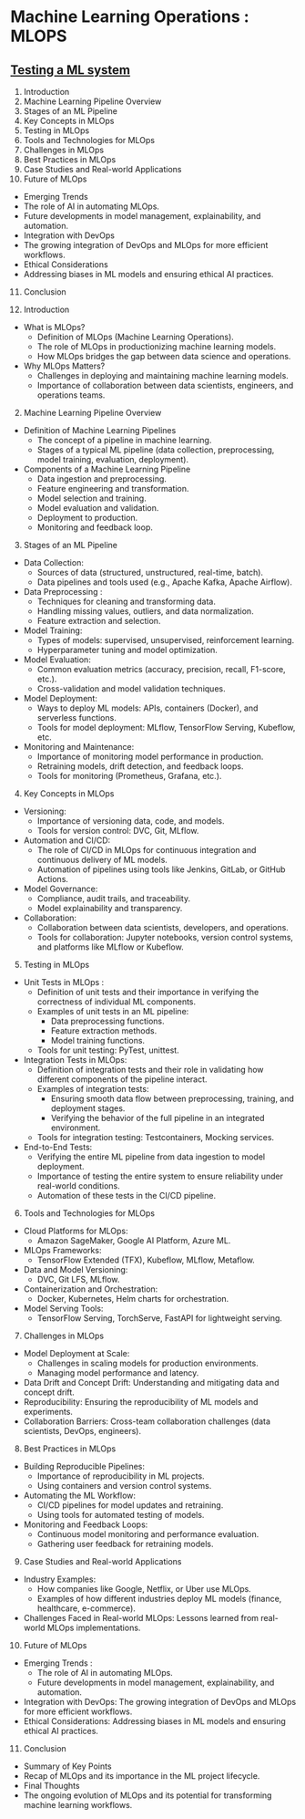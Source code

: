 # Machine Learning Operations : MLOPS 

## [Testing a ML system](pages/unit_vs_integration_tests.md) 
1. Introduction
2. Machine Learning Pipeline Overview
3. Stages of an ML Pipeline
4. Key Concepts in MLOps
5. Testing in MLOps
6. Tools and Technologies for MLOps
7. Challenges in MLOps
8. Best Practices in MLOps
9. Case Studies and Real-world Applications
10. Future of MLOps
  - Emerging Trends
  - The role of AI in automating MLOps.
  - Future developments in model management, explainability, and automation.
  - Integration with DevOps
  - The growing integration of DevOps and MLOps for more efficient workflows.
  - Ethical Considerations
  - Addressing biases in ML models and ensuring ethical AI practices.
11. Conclusion
 


1. Introduction
  - What is MLOps?
    - Definition of MLOps (Machine Learning Operations).
    - The role of MLOps in productionizing machine learning models.
    - How MLOps bridges the gap between data science and operations.
  - Why MLOps Matters?
    - Challenges in deploying and maintaining machine learning models.
    - Importance of collaboration between data scientists, engineers, and operations teams.
      
  2. Machine Learning Pipeline Overview
  - Definition of Machine Learning Pipelines
    - The concept of a pipeline in machine learning.
    - Stages of a typical ML pipeline (data collection, preprocessing, model training, evaluation, deployment).
  - Components of a Machine Learning Pipeline
    - Data ingestion and preprocessing.
    - Feature engineering and transformation.
    - Model selection and training.
    - Model evaluation and validation.
    - Deployment to production.
    - Monitoring and feedback loop.
   
  3. Stages of an ML Pipeline
  - Data Collection: 
    - Sources of data (structured, unstructured, real-time, batch).
    - Data pipelines and tools used (e.g., Apache Kafka, Apache Airflow).
  - Data Preprocessing : 
    - Techniques for cleaning and transforming data.
    - Handling missing values, outliers, and data normalization.
    - Feature extraction and selection.
  - Model Training: 
    - Types of models: supervised, unsupervised, reinforcement learning.
    - Hyperparameter tuning and model optimization.
  - Model Evaluation: 
    - Common evaluation metrics (accuracy, precision, recall, F1-score, etc.).
    - Cross-validation and model validation techniques.
  - Model Deployment: 
    - Ways to deploy ML models: APIs, containers (Docker), and serverless functions.
    - Tools for model deployment: MLflow, TensorFlow Serving, Kubeflow, etc.
  - Monitoring and Maintenance: 
    - Importance of monitoring model performance in production.
    - Retraining models, drift detection, and feedback loops.
    - Tools for monitoring (Prometheus, Grafana, etc.).
   
  4. Key Concepts in MLOps
  - Versioning: 
    - Importance of versioning data, code, and models.
    - Tools for version control: DVC, Git, MLflow.
  - Automation and CI/CD: 
    - The role of CI/CD in MLOps for continuous integration and continuous delivery of ML models.
    - Automation of pipelines using tools like Jenkins, GitLab, or GitHub Actions.
  - Model Governance:
    - Compliance, audit trails, and traceability.
    - Model explainability and transparency.
  - Collaboration: 
    - Collaboration between data scientists, developers, and operations.
    - Tools for collaboration: Jupyter notebooks, version control systems, and platforms like MLflow or Kubeflow.

  5. Testing in MLOps
  - Unit Tests in MLOps : 
    - Definition of unit tests and their importance in verifying the correctness of individual ML components.
    - Examples of unit tests in an ML pipeline:
      - Data preprocessing functions.
      - Feature extraction methods.
      - Model training functions.
    - Tools for unit testing: PyTest, unittest.
  - Integration Tests in MLOps: 
    - Definition of integration tests and their role in validating how different components of the pipeline interact.
    - Examples of integration tests:
      - Ensuring smooth data flow between preprocessing, training, and deployment stages.
      - Verifying the behavior of the full pipeline in an integrated environment.
    - Tools for integration testing: Testcontainers, Mocking services.
  - End-to-End Tests: 
    - Verifying the entire ML pipeline from data ingestion to model deployment.
    - Importance of testing the entire system to ensure reliability under real-world conditions.
    - Automation of these tests in the CI/CD pipeline.

  6. Tools and Technologies for MLOps
  - Cloud Platforms for MLOps: 
    - Amazon SageMaker, Google AI Platform, Azure ML.
  - MLOps Frameworks:
    - TensorFlow Extended (TFX), Kubeflow, MLflow, Metaflow.
  - Data and Model Versioning: 
    - DVC, Git LFS, MLflow.
  - Containerization and Orchestration: 
    - Docker, Kubernetes, Helm charts for orchestration.
  - Model Serving Tools: 
    - TensorFlow Serving, TorchServe, FastAPI for lightweight serving.

  7. Challenges in MLOps
  - Model Deployment at Scale: 
    - Challenges in scaling models for production environments.
    - Managing model performance and latency.
  - Data Drift and Concept Drift: Understanding and mitigating data and concept drift.
  - Reproducibility: Ensuring the reproducibility of ML models and experiments.
  - Collaboration Barriers: Cross-team collaboration challenges (data scientists, DevOps, engineers).

8. Best Practices in MLOps
  - Building Reproducible Pipelines:
    - Importance of reproducibility in ML projects.
    - Using containers and version control systems.
  - Automating the ML Workflow: 
    - CI/CD pipelines for model updates and retraining.
    - Using tools for automated testing of models.
  - Monitoring and Feedback Loops:
    - Continuous model monitoring and performance evaluation.
    - Gathering user feedback for retraining models.
   
9. Case Studies and Real-world Applications
  - Industry Examples:
    - How companies like Google, Netflix, or Uber use MLOps.
    - Examples of how different industries deploy ML models (finance, healthcare, e-commerce).
  - Challenges Faced in Real-world MLOps: Lessons learned from real-world MLOps implementations.

10. Future of MLOps
  - Emerging Trends : 
    - The role of AI in automating MLOps.
    - Future developments in model management, explainability, and automation.
  - Integration with DevOps: The growing integration of DevOps and MLOps for more efficient workflows.
  - Ethical Considerations: Addressing biases in ML models and ensuring ethical AI practices.
   
11. Conclusion
  - Summary of Key Points
  - Recap of MLOps and its importance in the ML project lifecycle.
  - Final Thoughts
  - The ongoing evolution of MLOps and its potential for transforming machine learning workflows.

